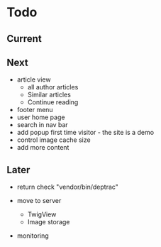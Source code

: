 # Todo

## Current

## Next

- article view
  - all author articles
  - Similar articles
  - Continue reading
- footer menu
- user home page
- search in nav bar
- add popup first time visitor - the site is a demo
- control image cache size
- add more content

## Later

- return check "vendor/bin/deptrac"

- move to server
  - TwigView
  - Image storage

- monitoring
